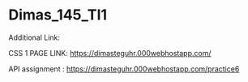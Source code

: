 # Dimas_145_TI1

Additional Link:

CSS 1 PAGE LINK: https://dimasteguhr.000webhostapp.com/

API assignment : https://dimasteguhr.000webhostapp.com/practice6
